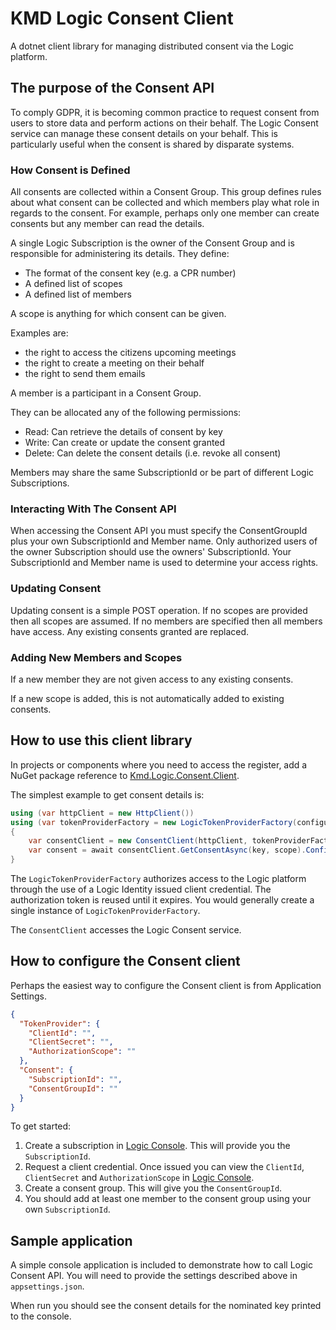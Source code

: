 ﻿# KMD Logic Consent Client

A dotnet client library for managing distributed consent via the Logic platform.

## The purpose of the Consent API

To comply GDPR, it is becoming common practice to request consent from users to store data and perform actions on their behalf. The Logic Consent service can manage these consent details on your behalf. This is particularly useful when the consent is shared by disparate systems.

### How Consent is Defined

All consents are collected within a Consent Group. This group defines rules about what consent can be collected and which members play what role in regards to the consent. For example, perhaps only one member can create consents but any member can read the details.

A single Logic Subscription is the owner of the Consent Group and is responsible for administering its details. They define:

- The format of the consent key (e.g. a CPR number)
- A defined list of scopes
- A defined list of members

A scope is anything for which consent can be given.

Examples are:

- the right to access the citizens upcoming meetings
- the right to create a meeting on their behalf
- the right to send them emails

A member is a participant in a Consent Group.

They can be allocated any of the following permissions:

- Read: Can retrieve the details of consent by key
- Write: Can create or update the consent granted
- Delete: Can delete the consent details (i.e. revoke all consent)

Members may share the same SubscriptionId or be part of different Logic Subscriptions.

### Interacting With The Consent API

When accessing the Consent API you must specify the ConsentGroupId plus your own SubscriptionId and Member name. Only authorized users of the owner Subscription should use the owners' SubscriptionId. Your SubscriptionId and Member name is used to determine your access rights.

### Updating Consent

Updating consent is a simple POST operation. If no scopes are provided then all scopes are assumed. If no members are specified then all members have access. Any existing consents granted are replaced.

### Adding New Members and Scopes

If a new member they are not given access to any existing consents.

If a new scope is added, this is not automatically added to existing consents.

## How to use this client library

In projects or components where you need to access the register, add a NuGet package reference to [Kmd.Logic.Consent.Client](https://www.nuget.org/packages/Kmd.Logic.Consent.Client).

The simplest example to get consent details is:

```csharp
using (var httpClient = new HttpClient())
using (var tokenProviderFactory = new LogicTokenProviderFactory(configuration.TokenProvider))
{
    var consentClient = new ConsentClient(httpClient, tokenProviderFactory, configuration.Consent);
    var consent = await consentClient.GetConsentAsync(key, scope).ConfigureAwait(false);
}
```

The `LogicTokenProviderFactory` authorizes access to the Logic platform through the use of a Logic Identity issued client credential. The authorization token is reused until it expires. You would generally create a single instance of `LogicTokenProviderFactory`.

The `ConsentClient` accesses the Logic Consent service.

## How to configure the Consent client

Perhaps the easiest way to configure the Consent client is from Application Settings.

```json
{
  "TokenProvider": {
    "ClientId": "",
    "ClientSecret": "",
    "AuthorizationScope": ""
  },
  "Consent": {
    "SubscriptionId": "",
    "ConsentGroupId": ""
  }
}
```

To get started:

1. Create a subscription in [Logic Console](https://console.kmdlogic.io). This will provide you the `SubscriptionId`.
2. Request a client credential. Once issued you can view the `ClientId`, `ClientSecret` and `AuthorizationScope` in [Logic Console](https://console.kmdlogic.io).
3. Create a consent group. This will give you the `ConsentGroupId`.
4. You should add at least one member to the consent group using your own `SubscriptionId`.

## Sample application

A simple console application is included to demonstrate how to call Logic Consent API. You will need to provide the settings described above in `appsettings.json`.

When run you should see the consent details for the nominated key printed to the console.
